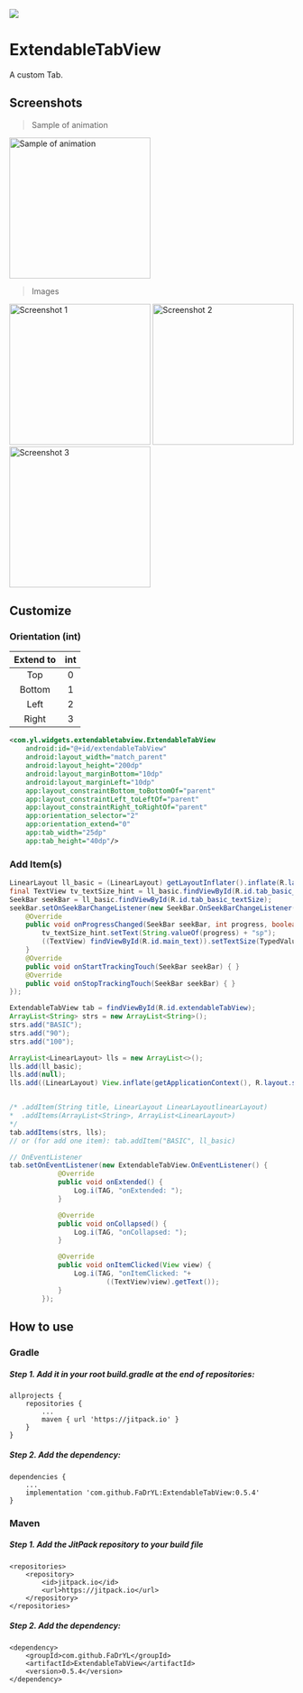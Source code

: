 [![](https://jitpack.io/v/FaDrYL/ExtendableTabView.svg)](https://jitpack.io/#FaDrYL/ExtendableTabView)
# ExtendableTabView
A custom Tab.



## Screenshots
> Sample of animation
<img src="https://github.com/FaDrYL/ExtendableTabView/blob/master/Screenshots/animateSample.gif" alt="Sample of animation" width="250">

> Images
<img src="https://github.com/FaDrYL/ExtendableTabView/blob/master/Screenshots/Screenshot_1.png" alt="Screenshot 1" width="250">
<img src="https://github.com/FaDrYL/ExtendableTabView/blob/master/Screenshots/Screenshot_2.png" alt="Screenshot 2" width="250">
<img src="https://github.com/FaDrYL/ExtendableTabView/blob/master/Screenshots/Screenshot_3.png" alt="Screenshot 3" width="250">


## Customize
### Orientation (int)
| Extend to | int |
|:---------:|:---:|
|    Top    |  0  |
|   Bottom  |  1  |
|    Left   |  2  |
|   Right   |  3  |
```xml
<com.yl.widgets.extendabletabview.ExtendableTabView
	android:id="@+id/extendableTabView"
	android:layout_width="match_parent"
	android:layout_height="200dp"
	android:layout_marginBottom="10dp"
	android:layout_marginLeft="10dp"
	app:layout_constraintBottom_toBottomOf="parent"
	app:layout_constraintLeft_toLeftOf="parent"
	app:layout_constraintRight_toRightOf="parent"
	app:orientation_selector="2"
	app:orientation_extend="0"
	app:tab_width="25dp"
	app:tab_height="40dp"/>
```
### Add Item(s)
```Java
LinearLayout ll_basic = (LinearLayout) getLayoutInflater().inflate(R.layout.tab_basic, null);
final TextView tv_textSize_hint = ll_basic.findViewById(R.id.tab_basic_textSize_hint);
SeekBar seekBar = ll_basic.findViewById(R.id.tab_basic_textSize);
seekBar.setOnSeekBarChangeListener(new SeekBar.OnSeekBarChangeListener() {
    @Override
    public void onProgressChanged(SeekBar seekBar, int progress, boolean fromUser) {
        tv_textSize_hint.setText(String.valueOf(progress) + "sp");
        ((TextView) findViewById(R.id.main_text)).setTextSize(TypedValue.COMPLEX_UNIT_SP, progress);
    }
    @Override
    public void onStartTrackingTouch(SeekBar seekBar) { }
    @Override
    public void onStopTrackingTouch(SeekBar seekBar) { }
});

ExtendableTabView tab = findViewById(R.id.extendableTabView);
ArrayList<String> strs = new ArrayList<String>();
strs.add("BASIC");
strs.add("90");
strs.add("100");

ArrayList<LinearLayout> lls = new ArrayList<>();
lls.add(ll_basic);
lls.add(null);
lls.add((LinearLayout) View.inflate(getApplicationContext(), R.layout.sample_body_3, null));


/* .addItem(String title, LinearLayout LinearLayoutlinearLayout)
*  .addItems(ArrayList<String>, ArrayList<LinearLayout>)
*/
tab.addItems(strs, lls);
// or (for add one item): tab.addItem("BASIC", ll_basic)

// OnEventListener
tab.setOnEventListener(new ExtendableTabView.OnEventListener() {
            @Override
            public void onExtended() {
                Log.i(TAG, "onExtended: ");
            }

            @Override
            public void onCollapsed() {
                Log.i(TAG, "onCollapsed: ");
            }

            @Override
            public void onItemClicked(View view) {
                Log.i(TAG, "onItemClicked: "+
                        ((TextView)view).getText());
            }
        });
```


## How to use
### Gradle
##### Step 1. Add it in your root build.gradle at the end of repositories:
```
allprojects {
    repositories {
        ...
        maven { url 'https://jitpack.io' }
    }
}
```
##### Step 2. Add the dependency:
```
dependencies {
    ...
    implementation 'com.github.FaDrYL:ExtendableTabView:0.5.4'
}
```

### Maven
##### Step 1. Add the JitPack repository to your build file
```
<repositories>
    <repository>
        <id>jitpack.io</id>
        <url>https://jitpack.io</url>
    </repository>
</repositories>
```
##### Step 2. Add the dependency:
```
<dependency>
    <groupId>com.github.FaDrYL</groupId>
    <artifactId>ExtendableTabView</artifactId>
    <version>0.5.4</version>
</dependency>
```
	
